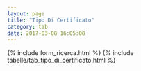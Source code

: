 ```yaml
---
layout: page
title: "Tipo Di Certificato"
category: tab
date: 2017-03-08 16:05:08
---
```


{% include form_ricerca.html %}
{% include tabelle/tab_tipo_di_certificato.html %}

